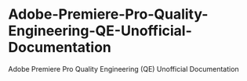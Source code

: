 # Adobe-Premiere-Pro-Quality-Engineering-QE-Unofficial-Documentation
Adobe Premiere Pro Quality Engineering (QE) Unofficial Documentation
